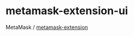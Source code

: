 # metamask-extension-ui

MetaMask / [metamask-extension](https://github.com/MetaMask/metamask-extension)
